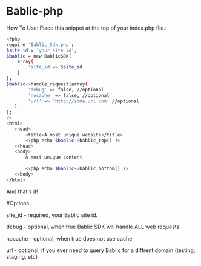 # Bablic-php

How To Use:
Place this snippet at the top of your index.php file.:
```sh
<?php
require 'Bablic_Sdk.php';
$site_id = 'your site id';
$bablic = new BablicSDK(
    array(
        'site_id'=> $site_id
    )
);
$bablic->handle_request(array(
        'debug' => false, //optional
        'nocache' => false, //optional
        'url' => 'http://some.url.com' //optional
   )
);
?>
<html>
   <head>
       <title>A most unique website</title>
       <?php echo $bablic->bablic_top() ?>
   </head>
   <body>
       A most unique content
       
       <?php echo $bablic->bablic_bottom() ?>
   </body>
</html>
```
And that's it!

#Options

site_id - required, your Bablic site id.

debug - optional, when true Bablic SDK will handle ALL web requests

nocache - optional, when true does not use cache

url - optional, if you ever need to query Bablic for a diffrent domain (testing, staging, etc)

